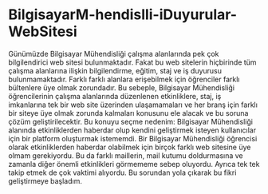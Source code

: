 # BilgisayarM-hendislli-iDuyurular-WebSitesi
Günümüzde Bilgisayar Mühendisliği çalışma alanlarında pek çok bilgilendirici web sitesi bulunmaktadır. Fakat bu web sitelerin hiçbirinde tüm çalışma alanlarına ilişkin bilgilendirme, eğitim, staj ve iş duyurusu bulunmamaktadır. Farklı farklı alanlara erişebilmek için öğrenciler farklı bültenlere üye olmak zorundadır. Bu sebeple, Bilgisayar Mühendisliği öğrencilerinin çalışma alanlarında düzenlenen etkinliklere, staj, iş imkanlarına tek bir web site üzerinden ulaşamamaları ve her branş için farklı bir siteye üye olmak zorunda kalmaları konusunu ele alacak ve bu soruna çözüm geliştirilecektir.  Bu konuyu seçme nedenim: Bilgisayar Mühendisliği alanında etkinliklerden haberdar olup kendini geliştirmek isteyen kullanıcılar için bir platform oluşturmak istememdi. Bir Bilgisayar Mühendisliği öğrencisi olarak etkinliklerden haberdar olabilmek için birçok farklı web sitesine üye olmam gerekiyordu. Bu da farklı maillerin, mail kutumu doldurmasına ve zamanla diğer önemli etkinlikleri görmememe sebep oluyordu. Ayrıca tek tek takip etmek de çok vaktimi alıyordu. Bu sorundan yola çıkarak bu fikri geliştirmeye başladım.
